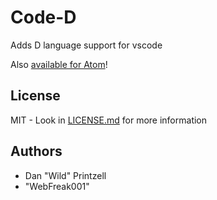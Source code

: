 # Code-D

Adds D language support for vscode

Also [available for Atom](https://github.com/Vild/atomize-d)!

## License

MIT - Look in [LICENSE.md](LICENSE.md) for more information

## Authors

* Dan "Wild" Printzell
* "WebFreak001"
